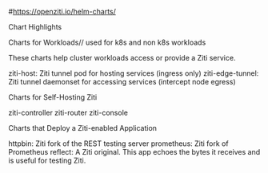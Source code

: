 #https://openziti.io/helm-charts/

Chart Highlights

Charts for Workloads// used for k8s and non k8s workloads

These charts help cluster workloads access or provide a Ziti service.

ziti-host: Ziti tunnel pod for hosting services (ingress only)
ziti-edge-tunnel: Ziti tunnel daemonset for accessing services (intercept node egress)


Charts for Self-Hosting Ziti

ziti-controller
ziti-router
ziti-console


Charts that Deploy a Ziti-enabled Application

httpbin: Ziti fork of the REST testing server
prometheus: Ziti fork of Prometheus
reflect: A Ziti original. This app echoes the bytes it receives and is useful for testing Ziti.